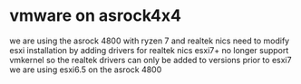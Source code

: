 # vmware on asrock4x4 
 we are using the asrock 4800 with ryzen 7 and realtek nics
 need to modify esxi installation by adding drivers for realtek nics
 esxi7+ no longer support vmkernel so the realtek drivers can only be added to versions prior to esxi7
 we are using esxi6.5 on the asrock 4800
